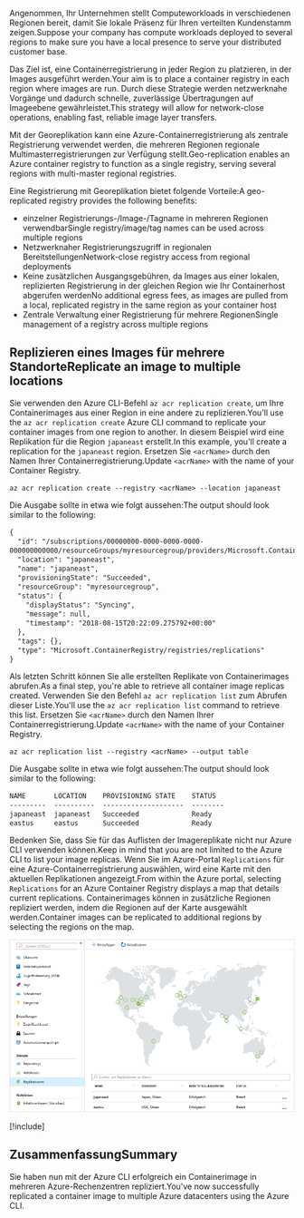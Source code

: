 <span data-ttu-id="ba65a-101">Angenommen, Ihr Unternehmen stellt Computeworkloads in verschiedenen Regionen bereit, damit Sie lokale Präsenz für Ihren verteilten Kundenstamm zeigen.</span><span class="sxs-lookup"><span data-stu-id="ba65a-101">Suppose your company has compute workloads deployed to several regions to make sure you have a local presence to serve your distributed customer base.</span></span> 

<span data-ttu-id="ba65a-102">Das Ziel ist, eine Containerregistrierung in jeder Region zu platzieren, in der Images ausgeführt werden.</span><span class="sxs-lookup"><span data-stu-id="ba65a-102">Your aim is to place a container registry in each region where images are run.</span></span> <span data-ttu-id="ba65a-103">Durch diese Strategie werden netzwerknahe Vorgänge und dadurch schnelle, zuverlässige Übertragungen auf Imageebene gewährleistet.</span><span class="sxs-lookup"><span data-stu-id="ba65a-103">This strategy will allow for network-close operations, enabling fast, reliable image layer transfers.</span></span> 

<span data-ttu-id="ba65a-104">Mit der Georeplikation kann eine Azure-Containerregistrierung als zentrale Registrierung verwendet werden, die mehreren Regionen regionale Multimasterregistrierungen zur Verfügung stellt.</span><span class="sxs-lookup"><span data-stu-id="ba65a-104">Geo-replication enables an Azure container registry to function as a single registry, serving several regions with multi-master regional registries.</span></span>

<span data-ttu-id="ba65a-105">Eine Registrierung mit Georeplikation bietet folgende Vorteile:</span><span class="sxs-lookup"><span data-stu-id="ba65a-105">A geo-replicated registry provides the following benefits:</span></span>

- <span data-ttu-id="ba65a-106">einzelner Registrierungs-/Image-/Tagname in mehreren Regionen verwendbar</span><span class="sxs-lookup"><span data-stu-id="ba65a-106">Single registry/image/tag names can be used across multiple regions</span></span>
- <span data-ttu-id="ba65a-107">Netzwerknaher Registrierungszugriff in regionalen Bereitstellungen</span><span class="sxs-lookup"><span data-stu-id="ba65a-107">Network-close registry access from regional deployments</span></span>
- <span data-ttu-id="ba65a-108">Keine zusätzlichen Ausgangsgebühren, da Images aus einer lokalen, replizierten Registrierung in der gleichen Region wie Ihr Containerhost abgerufen werden</span><span class="sxs-lookup"><span data-stu-id="ba65a-108">No additional egress fees, as images are pulled from a local, replicated registry in the same region as your container host</span></span>
- <span data-ttu-id="ba65a-109">Zentrale Verwaltung einer Registrierung für mehrere Regionen</span><span class="sxs-lookup"><span data-stu-id="ba65a-109">Single management of a registry across multiple regions</span></span>

## <a name="replicate-an-image-to-multiple-locations"></a><span data-ttu-id="ba65a-110">Replizieren eines Images für mehrere Standorte</span><span class="sxs-lookup"><span data-stu-id="ba65a-110">Replicate an image to multiple locations</span></span>

<span data-ttu-id="ba65a-111">Sie verwenden den Azure CLI-Befehl `az acr replication create`, um Ihre Containerimages aus einer Region in eine andere zu replizieren.</span><span class="sxs-lookup"><span data-stu-id="ba65a-111">You'll use the `az acr replication create` Azure CLI command to replicate your container images from one region to another.</span></span> <span data-ttu-id="ba65a-112">In diesem Beispiel wird eine Replikation für die Region `japaneast` erstellt.</span><span class="sxs-lookup"><span data-stu-id="ba65a-112">In this example, you'll create a replication for the `japaneast` region.</span></span> <span data-ttu-id="ba65a-113">Ersetzen Sie `<acrName>` durch den Namen Ihrer Containerregistrierung.</span><span class="sxs-lookup"><span data-stu-id="ba65a-113">Update `<acrName>` with the name of your Container Registry.</span></span>

```azurecli
az acr replication create --registry <acrName> --location japaneast
```

<span data-ttu-id="ba65a-114">Die Ausgabe sollte in etwa wie folgt aussehen:</span><span class="sxs-lookup"><span data-stu-id="ba65a-114">The output should look similar to the following:</span></span>

```output
{
  "id": "/subscriptions/00000000-0000-0000-0000-000000000000/resourceGroups/myresourcegroup/providers/Microsoft.ContainerRegistry/registries/myACR0007/replications/japaneast",
  "location": "japaneast",
  "name": "japaneast",
  "provisioningState": "Succeeded",
  "resourceGroup": "myresourcegroup",
  "status": {
    "displayStatus": "Syncing",
    "message": null,
    "timestamp": "2018-08-15T20:22:09.275792+00:00"
  },
  "tags": {},
  "type": "Microsoft.ContainerRegistry/registries/replications"
}
```

<span data-ttu-id="ba65a-115">Als letzten Schritt können Sie alle erstellten Replikate von Containerimages abrufen.</span><span class="sxs-lookup"><span data-stu-id="ba65a-115">As a final step, you're able to retrieve all container image replicas created.</span></span> <span data-ttu-id="ba65a-116">Verwenden Sie den Befehl `az acr replication list` zum Abrufen dieser Liste.</span><span class="sxs-lookup"><span data-stu-id="ba65a-116">You'll use the `az acr replication list` command to retrieve this list.</span></span> <span data-ttu-id="ba65a-117">Ersetzen Sie `<acrName>` durch den Namen Ihrer Containerregistrierung.</span><span class="sxs-lookup"><span data-stu-id="ba65a-117">Update `<acrName>` with the name of your Container Registry.</span></span>

```azurecli
az acr replication list --registry <acrName> --output table
```

<span data-ttu-id="ba65a-118">Die Ausgabe sollte in etwa wie folgt aussehen:</span><span class="sxs-lookup"><span data-stu-id="ba65a-118">The output should look similar to the following:</span></span>

```console
NAME       LOCATION    PROVISIONING STATE    STATUS
---------  ----------  --------------------  --------
japaneast  japaneast   Succeeded             Ready
eastus     eastus      Succeeded             Ready
```

<span data-ttu-id="ba65a-119">Bedenken Sie, dass Sie für das Auflisten der Imagereplikate nicht nur Azure CLI verwenden können.</span><span class="sxs-lookup"><span data-stu-id="ba65a-119">Keep in mind that you are not limited to the Azure CLI to list your image replicas.</span></span> <span data-ttu-id="ba65a-120">Wenn Sie im Azure-Portal `Replications` für eine Azure-Containerregistrierung auswählen, wird eine Karte mit den aktuellen Replikationen angezeigt.</span><span class="sxs-lookup"><span data-stu-id="ba65a-120">From within the Azure portal, selecting `Replications` for an Azure Container Registry displays a map that details current replications.</span></span> <span data-ttu-id="ba65a-121">Containerimages können in zusätzliche Regionen repliziert werden, indem die Regionen auf der Karte ausgewählt werden.</span><span class="sxs-lookup"><span data-stu-id="ba65a-121">Container images can be replicated to additional regions by selecting the regions on the map.</span></span>

![Replikationskarte für Container im Azure-Portal](../media/replication-map.png)

<!-- Cleanup sandbox -->
[!include[](../../../includes/azure-sandbox-cleanup.md)]
 

## <a name="summary"></a><span data-ttu-id="ba65a-123">Zusammenfassung</span><span class="sxs-lookup"><span data-stu-id="ba65a-123">Summary</span></span>

<span data-ttu-id="ba65a-124">Sie haben nun mit der Azure CLI erfolgreich ein Containerimage in mehreren Azure-Rechenzentren repliziert.</span><span class="sxs-lookup"><span data-stu-id="ba65a-124">You've now successfully replicated a container image to multiple Azure datacenters using the Azure CLI.</span></span> 